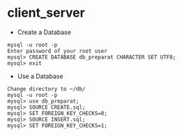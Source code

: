 # client_server

* Create a Database 
```
mysql -u root -p
Enter password of your root user
mysql> CREATE DATABASE db_preparat CHARACTER SET UTF8;
mysql> exit
```
* Use a Database
```
Change directory to ~/db/
mysql -u root -p
mysql> use db_preparat;
mysql> SOURCE CREATE.sql;
mysql> SET FOREIGN_KEY_CHECKS=0;
mysql> SOURCE INSERT.sql;
mysql> SET FOREIGN_KEY_CHECKS=1;
